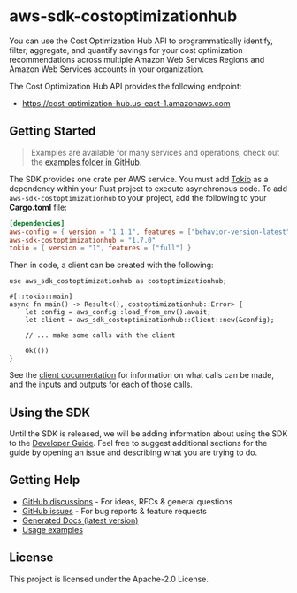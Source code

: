 # aws-sdk-costoptimizationhub

You can use the Cost Optimization Hub API to programmatically identify, filter, aggregate, and quantify savings for your cost optimization recommendations across multiple Amazon Web Services Regions and Amazon Web Services accounts in your organization.

The Cost Optimization Hub API provides the following endpoint:
  - https://cost-optimization-hub.us-east-1.amazonaws.com

## Getting Started

> Examples are available for many services and operations, check out the
> [examples folder in GitHub](https://github.com/awslabs/aws-sdk-rust/tree/main/examples).

The SDK provides one crate per AWS service. You must add [Tokio](https://crates.io/crates/tokio)
as a dependency within your Rust project to execute asynchronous code. To add `aws-sdk-costoptimizationhub` to
your project, add the following to your **Cargo.toml** file:

```toml
[dependencies]
aws-config = { version = "1.1.1", features = ["behavior-version-latest"] }
aws-sdk-costoptimizationhub = "1.7.0"
tokio = { version = "1", features = ["full"] }
```

Then in code, a client can be created with the following:

```rust,no_run
use aws_sdk_costoptimizationhub as costoptimizationhub;

#[::tokio::main]
async fn main() -> Result<(), costoptimizationhub::Error> {
    let config = aws_config::load_from_env().await;
    let client = aws_sdk_costoptimizationhub::Client::new(&config);

    // ... make some calls with the client

    Ok(())
}
```

See the [client documentation](https://docs.rs/aws-sdk-costoptimizationhub/latest/aws_sdk_costoptimizationhub/client/struct.Client.html)
for information on what calls can be made, and the inputs and outputs for each of those calls.

## Using the SDK

Until the SDK is released, we will be adding information about using the SDK to the
[Developer Guide](https://docs.aws.amazon.com/sdk-for-rust/latest/dg/welcome.html). Feel free to suggest
additional sections for the guide by opening an issue and describing what you are trying to do.

## Getting Help

* [GitHub discussions](https://github.com/awslabs/aws-sdk-rust/discussions) - For ideas, RFCs & general questions
* [GitHub issues](https://github.com/awslabs/aws-sdk-rust/issues/new/choose) - For bug reports & feature requests
* [Generated Docs (latest version)](https://awslabs.github.io/aws-sdk-rust/)
* [Usage examples](https://github.com/awslabs/aws-sdk-rust/tree/main/examples)

## License

This project is licensed under the Apache-2.0 License.

